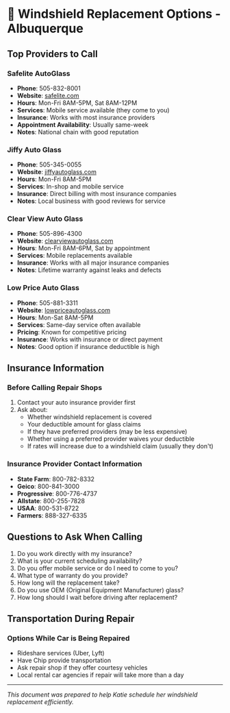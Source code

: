 # 🚗 Windshield Replacement Options - Albuquerque

## Top Providers to Call

### Safelite AutoGlass
- **Phone**: 505-832-8001
- **Website**: [safelite.com](https://www.safelite.com)
- **Hours**: Mon-Fri 8AM-5PM, Sat 8AM-12PM
- **Services**: Mobile service available (they come to you)
- **Insurance**: Works with most insurance providers
- **Appointment Availability**: Usually same-week
- **Notes**: National chain with good reputation

### Jiffy Auto Glass
- **Phone**: 505-345-0055
- **Website**: [jiffyautoglass.com](https://www.jiffyautoglass.com)
- **Hours**: Mon-Fri 8AM-5PM
- **Services**: In-shop and mobile service
- **Insurance**: Direct billing with most insurance companies
- **Notes**: Local business with good reviews for service

### Clear View Auto Glass
- **Phone**: 505-896-4300
- **Website**: [clearviewautoglass.com](https://www.clearviewautoglass.com)
- **Hours**: Mon-Fri 8AM-6PM, Sat by appointment
- **Services**: Mobile replacements available
- **Insurance**: Works with all major insurance companies
- **Notes**: Lifetime warranty against leaks and defects

### Low Price Auto Glass
- **Phone**: 505-881-3311
- **Website**: [lowpriceautoglass.com](https://www.lowpriceautoglass.com)
- **Hours**: Mon-Sat 8AM-5PM
- **Services**: Same-day service often available
- **Pricing**: Known for competitive pricing
- **Insurance**: Works with insurance or direct payment
- **Notes**: Good option if insurance deductible is high

## Insurance Information

### Before Calling Repair Shops
1. Contact your auto insurance provider first
2. Ask about:
   - Whether windshield replacement is covered
   - Your deductible amount for glass claims
   - If they have preferred providers (may be less expensive)
   - Whether using a preferred provider waives your deductible
   - If rates will increase due to a windshield claim (usually they don't)

### Insurance Provider Contact Information
- **State Farm**: 800-782-8332
- **Geico**: 800-841-3000
- **Progressive**: 800-776-4737
- **Allstate**: 800-255-7828
- **USAA**: 800-531-8722
- **Farmers**: 888-327-6335

## Questions to Ask When Calling

1. Do you work directly with my insurance?
2. What is your current scheduling availability?
3. Do you offer mobile service or do I need to come to you?
4. What type of warranty do you provide?
5. How long will the replacement take?
6. Do you use OEM (Original Equipment Manufacturer) glass?
7. How long should I wait before driving after replacement?

## Transportation During Repair

### Options While Car is Being Repaired
- Rideshare services (Uber, Lyft)
- Have Chip provide transportation
- Ask repair shop if they offer courtesy vehicles
- Local rental car agencies if repair will take more than a day

---

*This document was prepared to help Katie schedule her windshield replacement efficiently.* 